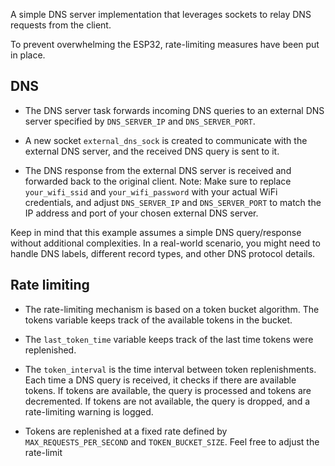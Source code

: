 A simple DNS server implementation that leverages sockets to relay DNS requests from the client.

To prevent overwhelming the ESP32, rate-limiting measures have been put in place.

## DNS
- The DNS server task forwards incoming DNS queries to an external DNS server specified by `DNS_SERVER_IP` and `DNS_SERVER_PORT`.

- A new socket `external_dns_sock` is created to communicate with the external DNS server, and the received DNS query is sent to it.

- The DNS response from the external DNS server is received and forwarded back to the original client.
Note: Make sure to replace `your_wifi_ssid` and `your_wifi_password` with your actual WiFi credentials, and adjust `DNS_SERVER_IP` and `DNS_SERVER_PORT` to match the IP address and port of your chosen external DNS server.

Keep in mind that this example assumes a simple DNS query/response without additional complexities. In a real-world scenario, you might need to handle DNS labels, different record types, and other DNS protocol details.


## Rate limiting
- The rate-limiting mechanism is based on a token bucket algorithm. The tokens variable keeps track of the available tokens in the bucket.

- The `last_token_time` variable keeps track of the last time tokens were replenished.

- The `token_interval` is the time interval between token replenishments.
Each time a DNS query is received, it checks if there are available tokens. If tokens are available, the query is processed and tokens are decremented. If tokens are not available, the query is dropped, and a rate-limiting warning is logged.

- Tokens are replenished at a fixed rate defined by `MAX_REQUESTS_PER_SECOND` and `TOKEN_BUCKET_SIZE`.
Feel free to adjust the rate-limit
